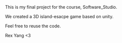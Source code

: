 This is my final project for the course, Software_Studio.

We created a 3D island-esacpe game based on unity.

Feel free to reuse the code.

Rex Yang <3
